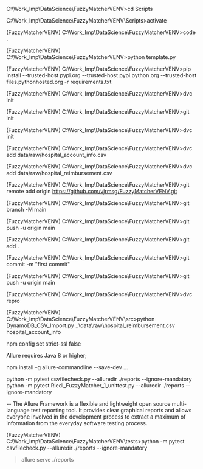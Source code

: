 C:\Work_Imp\DataScience\FuzzyMatcherVENV>cd Scripts

C:\Work_Imp\DataScience\FuzzyMatcherVENV\Scripts>activate

(FuzzyMatcherVENV) C:\Work_Imp\DataScience\FuzzyMatcherVENV>code .

(FuzzyMatcherVENV) C:\Work_Imp\DataScience\FuzzyMatcherVENV>python template.py


(FuzzyMatcherVENV) C:\Work_Imp\DataScience\FuzzyMatcherVENV>pip  install --trusted-host pypi.org --trusted-host pypi.python.org --trusted-host files.pythonhosted.org  -r requirements.txt


(FuzzyMatcherVENV) C:\Work_Imp\DataScience\FuzzyMatcherVENV>dvc init

(FuzzyMatcherVENV) C:\Work_Imp\DataScience\FuzzyMatcherVENV>git init

(FuzzyMatcherVENV) C:\Work_Imp\DataScience\FuzzyMatcherVENV>dvc init

(FuzzyMatcherVENV) C:\Work_Imp\DataScience\FuzzyMatcherVENV>dvc add data/raw/hospital_account_info.csv

(FuzzyMatcherVENV) C:\Work_Imp\DataScience\FuzzyMatcherVENV>dvc add data/raw/hospital_reimbursement.csv

(FuzzyMatcherVENV) C:\Work_Imp\DataScience\FuzzyMatcherVENV>git remote add origin https://github.com/vjrmsg/FuzzyMatcherVENV.git

(FuzzyMatcherVENV) C:\Work_Imp\DataScience\FuzzyMatcherVENV>git branch -M main

(FuzzyMatcherVENV) C:\Work_Imp\DataScience\FuzzyMatcherVENV>git push -u origin main

(FuzzyMatcherVENV) C:\Work_Imp\DataScience\FuzzyMatcherVENV>git add .

(FuzzyMatcherVENV) C:\Work_Imp\DataScience\FuzzyMatcherVENV>git commit -m "first commit"

(FuzzyMatcherVENV) C:\Work_Imp\DataScience\FuzzyMatcherVENV>git push -u origin main

(FuzzyMatcherVENV) C:\Work_Imp\DataScience\FuzzyMatcherVENV>dvc repro

(FuzzyMatcherVENV) C:\Work_Imp\DataScience\FuzzyMatcherVENV\src>python DynamoDB_CSV_Import.py ..\\data\\raw\\hospital_reimbursement.csv hospital_account_info

npm config set strict-ssl false

Allure requires Java 8 or higher; 

npm install -g allure-commandline --save-dev ...

python -m pytest csvfilecheck.py --alluredir ./reports --ignore-mandatory
python -m pytest Riedl_FuzzyMatcher_1_unittest.py --alluredir ./reports --ignore-mandatory

-- The Allure Framework is a flexible and lightweight open source multi-language test reporting tool. It provides clear graphical reports and allows everyone involved in the development process to extract a maximum of information from the everyday software testing process.

(FuzzyMatcherVENV) C:\Work_Imp\DataScience\FuzzyMatcherVENV\tests>python -m pytest csvfilecheck.py --alluredir ./reports --ignore-mandatory

>allure serve ./reports




